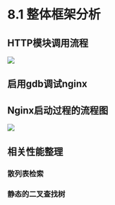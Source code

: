 # 8.1 整体框架分析

## HTTP模块调用流程

![](C:\Users\29366\Documents\GIT\NginxBook\img\HTTP模块调用.jpg)

## 启用gdb调试nginx

## Nginx启动过程的流程图

![](C:\Users\29366\Documents\GIT\NginxBook\img\Nginx启动过程的流程图.png)

## 相关性能整理

### 散列表检索

### 静态的二叉查找树